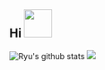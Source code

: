 ## **Hi** <img src="https://media.giphy.com/media/mGcNjsfWAjY5AEZNw6/giphy.gif" width="50"></h2>
![Ryu's github stats](https://github-readme-stats.vercel.app/api?username=ryuahan&show_icons=true&theme=tokyonight)
![](https://komarev.com/ghpvc/?username=taohxn)

